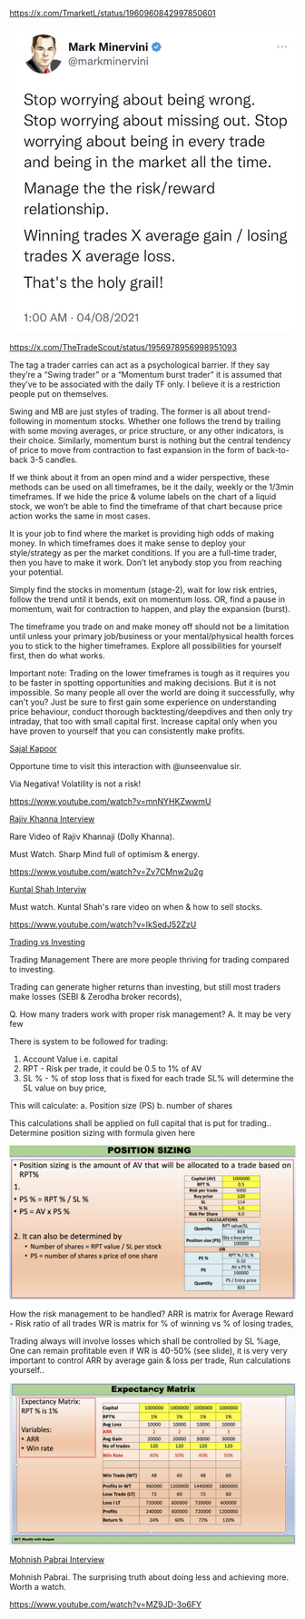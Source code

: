 
https://x.com/TmarketL/status/1960960842997850601

![img_17.png](img_17.png)

https://x.com/TheTradeScout/status/1956978956998951093

The tag a trader carries can act as a psychological barrier. If they say they’re a “Swing trader” or a “Momentum burst trader” it is assumed that they’ve to be associated with the daily TF only. I believe it is a restriction people put on themselves.

Swing and MB are just styles of trading. The former is all about trend-following in momentum stocks. Whether one follows the trend by trailing with some moving averages, or price structure, or any other indicators, is their choice. Similarly, momentum burst is nothing but the central tendency of price to move from contraction to fast expansion in the form of back-to-back 3-5 candles.

If we think about it from an open mind and a wider perspective, these methods can be used on all timeframes, be it the daily, weekly or the 1/3min timeframes. If we hide the price & volume labels on the chart of a liquid stock, we won’t be able to find the timeframe of that chart because price action works the same in most cases.

It is your job to find where the market is providing high odds of making money. In which timeframes does it make sense to deploy your style/strategy as per the market conditions. If you are a full-time trader, then you have to make it work. Don’t let anybody stop you from reaching your potential.

Simply find the stocks in momentum (stage-2), wait for low risk entries, follow the trend until it bends, exit on momentum loss. OR, find a pause in momentum, wait for contraction to happen, and play the expansion (burst).

The timeframe you trade on and make money off should not be a limitation until unless your primary job/business or your mental/physical health forces you to stick to the higher timeframes. Explore all possibilities for yourself first, then do what works.

Important note: Trading on the lower timeframes is tough as it requires you to be faster in spotting opportunities and making decisions. But it is not impossible. So many people all over the world are doing it successfully, why can't you? Just be sure to first gain some experience on understanding price behaviour, conduct thorough backtesting/deepdives and then only try intraday, that too with small capital first. Increase capital only when you have proven to yourself that you can consistently make profits.

[Sajal Kapoor](https://x.com/AI_Feb21/status/1956726547924369816)

Opportune time to visit this interaction with @unseenvalue sir.

Via Negativa! Volatility is not a risk!

https://www.youtube.com/watch?v=mnNYHKZwwmU

[Rajiv Khanna Interview](https://x.com/MeetshahV/status/1956742020866695421)

Rare Video of Rajiv Khannaji (Dolly Khanna). 

Must Watch. Sharp Mind full of optimism & energy.

https://www.youtube.com/watch?v=Zv7CMnw2u2g

[Kuntal Shah Interviw](https://x.com/MeetshahV/status/1956399048069640456)

Must watch. Kuntal Shah's rare video on when & how to sell stocks.

https://www.youtube.com/watch?v=IkSedJ52ZzU

[Trading vs Investing](https://x.com/deepakdgy/status/1918762715319066693)

Trading Management
There are more people thriving for trading compared to investing.

Trading can generate higher returns than investing, but still most traders make losses (SEBI & Zerodha broker records),

Q. How many traders work with proper risk management?
A. It may be very few

There is system to be followed for trading:
1. Account Value i.e. capital
2. RPT - Risk per trade, it could be 0.5 to 1% of AV
3. SL % - % of stop loss that is fixed for each trade
   SL% will determine the SL value on buy price,

This will calculate:
a. Position size (PS)
b. number of shares

This calculations shall be applied on full capital that is put for trading..
Determine position sizing with formula given here

![img_18.png](img_18.png)

How the risk management to be handled?
ARR is matrix for Average Reward - Risk ratio of all trades
WR is matrix for % of winning vs % of losing trades,

Trading always will involve losses which shall be controlled by SL %age,
One can remain profitable even if WR is 40-50% (see slide),
it is very very important to control ARR by average gain & loss per trade,
Run calculations yourself..

![img_19.png](img_19.png)

[Mohnish Pabrai Interview](https://x.com/anand_rkrishnan/status/1956734052863516741)

Mohnish Pabrai. The surprising truth about doing less and achieving more. Worth a watch.

https://www.youtube.com/watch?v=MZ9JD-3o6FY




